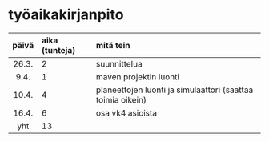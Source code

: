 # työaikakirjanpito

| päivä | aika (tunteja) | mitä tein  |
| :----:|:-----| :-----|
| 26.3. | 2    | suunnittelua |
| 9.4. | 1    | maven projektin luonti |
| 10.4. | 4    | planeettojen luonti ja simulaattori (saattaa toimia oikein) |
| 16.4. | 6 | osa vk4 asioista |
| yht   | 13  | | 
